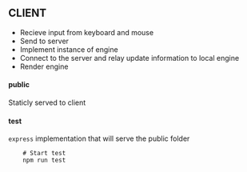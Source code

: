## CLIENT

- Recieve input from keyboard and mouse
- Send to server
- Implement instance of engine
- Connect to the server and relay update information to local engine
- Render engine


#### public 

Staticly served to client

#### test

`express` implementation that will serve the public folder
```
    # Start test
    npm run test
```
